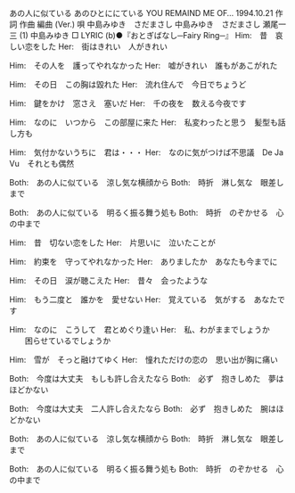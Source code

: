 
あの人に似ている
あのひとににている
YOU REMAIND ME OF…
1994.10.21
作詞  作曲  編曲 (Ver.)   唄
中島みゆき　さだまさし 中島みゆき　さだまさし 瀬尾一三 (1)
中島みゆき
□ LYRIC (b)●『おとぎばなし─Fairy Ring─』
Him:　昔　哀しい恋をした
Her:　街はきれい　人がきれい

Him:　その人を　護ってやれなかった
Her:　嘘がきれい　誰もがあこがれた

Him:　その日　この胸は毀れた
Her:　流れ住んで　今日でちょうど

Him:　鍵をかけ　窓さえ　塞いだ
Her:　千の夜を　数える今夜です

Him:　なのに　いつから　この部屋に来た
Her:　私変わったと思う　髪型も話し方も

Him:　気付かないうちに　君は・・・
Her:　なのに気がつけば不思議　De Ja Vu　それとも偶然

Both:　あの人に似ている　涼し気な横顔から
Both:　時折　淋し気な　眼差しまで

Both:　あの人に似ている　明るく振る舞う処も
Both:　時折　のぞかせる　心の中まで

Him:　昔　切ない恋をした
Her:　片思いに　泣いたことが

Him:　約束を　守ってやれなかった
Her:　ありましたか　あなたも今までに

Him:　その日　涙が聴こえた
Her:　昔々　会ったような

Him:　もう二度と　誰かを　愛せない
Her:　覚えている　気がする　あなたです

Him:　なのに　こうして　君とめぐり逢い
Her:　私、わがままでしょうか
　　困らせているでしょうか

Him:　雪が　そっと融けてゆく
Her:　憧れただけの恋の　思い出が胸に痛い

Both:　今度は大丈夫　もしも許し合えたなら
Both:　必ず　抱きしめた　夢はほどかない

Both:　今度は大丈夫　二人許し合えたなら
Both:　必ず　抱きしめた　腕はほどかない

Both:　あの人に似ている　涼し気な横顔から
Both:　時折　淋し気な　眼差しまで

Both:　あの人に似ている　明るく振る舞う処も
Both:　時折　のぞかせる　心の中まで